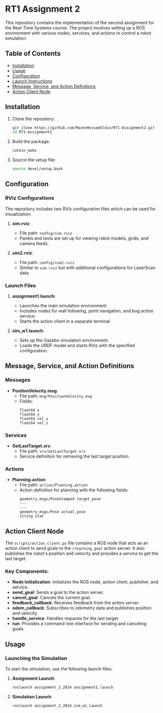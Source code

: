 # RT1 Assignment 2

This repository contains the implementation of the second assignment for the Real-Time Systems course. The project involves setting up a ROS environment with various nodes, services, and actions to control a robot simulation.

## Table of Contents
- [Installation](#installation)
- [Usage](#usage)
- [Configuration](#configuration)
- [Launch Instructions](#launch-instructions)
- [Message, Service, and Action Definitions](#message-service-and-action-definitions)
- [Action Client Node](#action-client-node)

## Installation

1. Clone the repository:
    ```sh
    git clone https://github.com/MazenHossamEldin/RT1-Assignment2.git
    cd RT1-Assignment2
    ```

2. Build the package:
    ```sh
    catkin_make
    ```

3. Source the setup file:
    ```sh
    source devel/setup.bash
    ```

## Configuration

### RViz Configurations

The repository includes two RViz configuration files which can be used for visualization:

1. **sim.rviz**:
    - File path: `config/sim.rviz`
    - Panels and tools are set up for viewing robot models, grids, and camera feeds.

2. **sim2.rviz**:
    - File path: `config/sim2.rviz`
    - Similar to `sim.rviz` but with additional configurations for LaserScan data.

### Launch Files

1. **assignment1.launch**:
    - Launches the main simulation environment.
    - Includes nodes for wall following, point navigation, and bug action service.
    - Starts the action client in a separate terminal.

2. **sim_w1.launch**:
    - Sets up the Gazebo simulation environment.
    - Loads the URDF model and starts RViz with the specified configuration.

## Message, Service, and Action Definitions

### Messages

- **PositionVelocity.msg**:
    - File path: `msg/PositionVelocity.msg`
    - Fields:
        ```msg
        float64 x
        float64 y
        float64 vel_x
        float64 vel_z
        ```

### Services

- **GetLastTarget.srv**:
    - File path: `srv/GetLastTarget.srv`
    - Service definition for retrieving the last target position.

### Actions

- **Planning.action**:
    - File path: `action/Planning.action`
    - Action definition for planning with the following fields:
        ```action
        geometry_msgs/PoseStamped target_pose
        ---
        ---
        geometry_msgs/Pose actual_pose
        string stat
        ```

## Action Client Node

The `scripts/action_client.py` file contains a ROS node that acts as an action client to send goals to the `/reaching_goal` action server. It also publishes the robot's position and velocity and provides a service to get the last target.

### Key Components:

- **Node Initialization**: Initializes the ROS node, action client, publisher, and service.
- **send_goal**: Sends a goal to the action server.
- **cancel_goal**: Cancels the current goal.
- **feedback_callback**: Receives feedback from the action server.
- **odom_callback**: Subscribes to odometry data and publishes position and velocity.
- **handle_service**: Handles requests for the last target.
- **run**: Provides a command-line interface for sending and canceling goals.


## Usage

### Launching the Simulation

To start the simulation, use the following launch files:

1. **Assignment Launch**:
    ```sh
    roslaunch assignment_2_2024 assignment1.launch
    ```

2. **Simulation Launch**:
    ```sh
    roslaunch assignment_2_2024 sim_w1.launch
    ```

